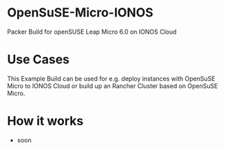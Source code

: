 # OpenSuSE-Micro-IONOS
Packer Build for openSUSE Leap Micro 6.0 on IONOS Cloud

# Use Cases

This Example Build can be used for e.g. deploy instances with OpenSuSE Micro to IONOS Cloud
or build up an Rancher Cluster based on OpenSuSE Micro.

# How it works

- soon 

